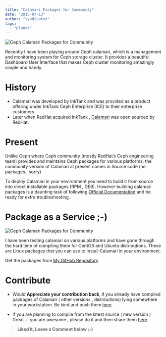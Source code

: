 ```yaml
---
title: "Calamari Packages for Community"
date: "2015-07-13"
author: "syndicated"
tags: 
  - "planet"
---
```


![Ceph Calamari Packages for Community](images/ceph-calamari-packages-for-community.png "Ceph Calamari Packages for Community")

Recently I have been playing around Ceph calamari, which is a management and monitoring system for Ceph storage cluster. It provides a beautiful Dashboard User Interface that makes Ceph cluster monitoring amazingly simple and handy.

# History

- Calamari was developed by InkTank and was provided as a product offering under InkTank Ceph Enterprise (ICE) to their enterprise customers.
- Later when RedHat acquired InkTank , [Calamari](https://github.com/ceph/calamari) was open sourced by RedHat.

# Present

Unlike Ceph where Ceph community (mostly RedHat’s Ceph engineering team) provides and maintains Ceph packages for various platforms, the community version of Calamari at present comes in Source code (no packages , sorry)

To deploy Calamari in your environment you need to build it from source into direct installable packages (RPM , DEB). However building calamari packages is a daunting task of following [Official Documentation](http://ceph.com/calamari/docs/development/building_packages.html) and be ready for extra troubleshooting.

# Package as a Service ;-)

![Ceph Calamari Packages for Community](images/ceph-calamari-packages-repo.png "Ceph Calamari Packages for Community")

I have been testing calamari on various platforms and have gone through the hard time of compiling them for CentOS and Ubuntu distributions. These are Linux packages that you can use to install Calamari in your environment.

Get the packages from [My GitHub Repository](https://github.com/ksingh7/ceph-calamari-packages)

# Contribute

- Would **Appreciate your contribution back**, if you already have compiled packages of Calamari ( other versions , distributions) lying somewhere in your workstation. Be kind and push them [here](https://github.com/ksingh7/ceph-calamari-packages).
    
- If you are planning to compile from the latest source ( new version ) Great … you are awesome , please do it and then share them [here](https://github.com/ksingh7/ceph-calamari-packages).
    

> **Liked it, Leave a Comment below ;-)**
